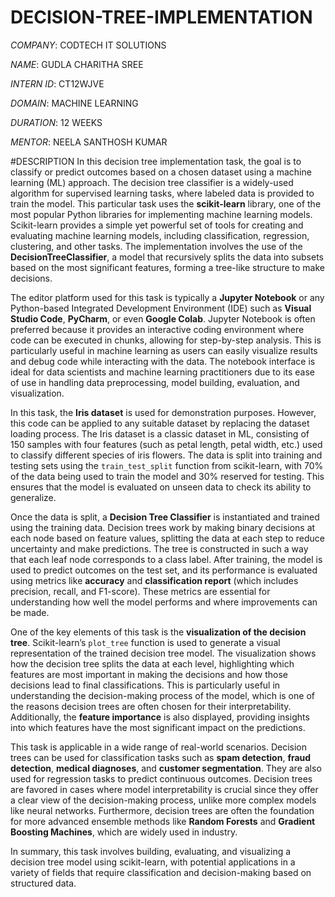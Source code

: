 # DECISION-TREE-IMPLEMENTATION

*COMPANY*: CODTECH IT SOLUTIONS

*NAME*: GUDLA CHARITHA SREE

*INTERN ID*: CT12WJVE

*DOMAIN*: MACHINE LEARNING

*DURATION*: 12 WEEKS

*MENTOR*: NEELA SANTHOSH KUMAR

#DESCRIPTION 
In this decision tree implementation task, the goal is to classify or predict outcomes based on a chosen dataset using a machine learning (ML) approach. The decision tree classifier is a widely-used algorithm for supervised learning tasks, where labeled data is provided to train the model. This particular task uses the **scikit-learn** library, one of the most popular Python libraries for implementing machine learning models. Scikit-learn provides a simple yet powerful set of tools for creating and evaluating machine learning models, including classification, regression, clustering, and other tasks. The implementation involves the use of the **DecisionTreeClassifier**, a model that recursively splits the data into subsets based on the most significant features, forming a tree-like structure to make decisions.

The editor platform used for this task is typically a **Jupyter Notebook** or any Python-based Integrated Development Environment (IDE) such as **Visual Studio Code**, **PyCharm**, or even **Google Colab**. Jupyter Notebook is often preferred because it provides an interactive coding environment where code can be executed in chunks, allowing for step-by-step analysis. This is particularly useful in machine learning as users can easily visualize results and debug code while interacting with the data. The notebook interface is ideal for data scientists and machine learning practitioners due to its ease of use in handling data preprocessing, model building, evaluation, and visualization.

In this task, the **Iris dataset** is used for demonstration purposes. However, this code can be applied to any suitable dataset by replacing the dataset loading process. The Iris dataset is a classic dataset in ML, consisting of 150 samples with four features (such as petal length, petal width, etc.) used to classify different species of iris flowers. The data is split into training and testing sets using the `train_test_split` function from scikit-learn, with 70% of the data being used to train the model and 30% reserved for testing. This ensures that the model is evaluated on unseen data to check its ability to generalize.

Once the data is split, a **Decision Tree Classifier** is instantiated and trained using the training data. Decision trees work by making binary decisions at each node based on feature values, splitting the data at each step to reduce uncertainty and make predictions. The tree is constructed in such a way that each leaf node corresponds to a class label. After training, the model is used to predict outcomes on the test set, and its performance is evaluated using metrics like **accuracy** and **classification report** (which includes precision, recall, and F1-score). These metrics are essential for understanding how well the model performs and where improvements can be made.

One of the key elements of this task is the **visualization of the decision tree**. Scikit-learn’s `plot_tree` function is used to generate a visual representation of the trained decision tree model. The visualization shows how the decision tree splits the data at each level, highlighting which features are most important in making the decisions and how those decisions lead to final classifications. This is particularly useful in understanding the decision-making process of the model, which is one of the reasons decision trees are often chosen for their interpretability. Additionally, the **feature importance** is also displayed, providing insights into which features have the most significant impact on the predictions.

This task is applicable in a wide range of real-world scenarios. Decision trees can be used for classification tasks such as **spam detection**, **fraud detection**, **medical diagnoses**, and **customer segmentation**. They are also used for regression tasks to predict continuous outcomes. Decision trees are favored in cases where model interpretability is crucial since they offer a clear view of the decision-making process, unlike more complex models like neural networks. Furthermore, decision trees are often the foundation for more advanced ensemble methods like **Random Forests** and **Gradient Boosting Machines**, which are widely used in industry.

In summary, this task involves building, evaluating, and visualizing a decision tree model using scikit-learn, with potential applications in a variety of fields that require classification and decision-making based on structured data.

